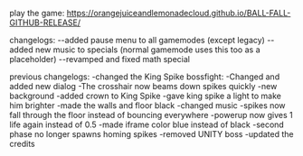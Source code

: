 play the game: https://orangejuiceandlemonadecloud.github.io/BALL-FALL-GITHUB-RELEASE/

changelogs: 
--added pause menu to all gamemodes (except legacy)
--added new music to specials (normal gamemode uses this too as a placeholder)
--revamped and fixed math special







previous changelogs:
-changed the King Spike bossfight:
  -Changed and added new dialog
  -The crosshair now beams down spikes quickly
  -new background
  -added crown to King Spike
  -gave king spike a light to make him brighter
  -made the walls and floor black
  -changed music 
  -spikes now fall through the floor instead of bouncing everywhere
  -powerup now gives 1 life again instead of 0.5
  -made iframe color blue instead of black
  -second phase no longer spawns homing spikes
-removed UNITY boss
-updated the credits

